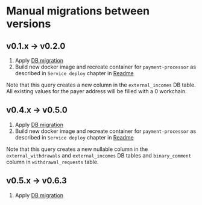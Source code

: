 # Manual migrations between versions

## v0.1.x -> v0.2.0
1. Apply [DB migration](/deploy/manual_migrations/0.1.x-0.2.0.sql)
2. Build new docker image and recreate container for `payment-processor` as described in `Service deploy` chapter in [Readme](/README.md)

Note that this query creates a new column in the `external_incomes` DB table. All existing values for the payer address 
will be filled with a 0 workchain.

## v0.4.x -> v0.5.0
1. Apply [DB migration](/deploy/manual_migrations/0.4.x-0.5.0.sql)
2. Build new docker image and recreate container for `payment-processor` as described in `Service deploy` chapter in [Readme](/README.md)

Note that this query creates a new nullable column in the `external_withdrawals` and `external_incomes` DB tables and `binary_comment` column in `withdrawal_requests` table.

## v0.5.x -> v0.6.3
1. Apply [DB migration](/deploy/manual_migrations/0.5.x-0.6.3.sql)
